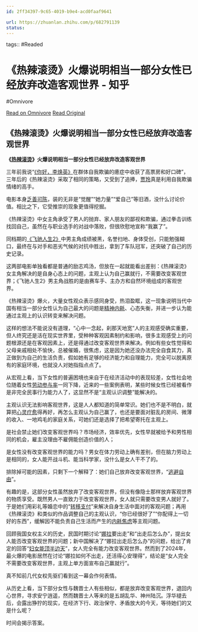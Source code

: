 ```yaml
---
id: 2ff34397-9c65-4019-b9e4-acd0faaf9641

url: https://zhuanlan.zhihu.com/p/682791139
status:
---
```



tags::  #Readed 

# 《热辣滚烫》火爆说明相当一部分女性已经放弃改造客观世界 - 知乎
#Omnivore

[Read on Omnivore](https://omnivore.app/me/-191d10a9a84)
[Read Original](https://zhuanlan.zhihu.com/p/682791139)

## 《热辣滚烫》火爆说明相当一部分女性已经放弃改造客观世界

**《[热辣滚烫](https://zhida.zhihu.com/search?q=%E7%83%AD%E8%BE%A3%E6%BB%9A%E7%83%AB&zhida%5Fsource=entity&is%5Fpreview=1)》火爆说明相当一部分女性已经放弃改造客观世界**

三年前我说“[《你好，李焕英》](https://zhida.zhihu.com/search?q=%E3%80%8A%E4%BD%A0%E5%A5%BD%EF%BC%8C%E6%9D%8E%E7%84%95%E8%8B%B1%E3%80%8B&zhida%5Fsource=entity&is%5Fpreview=1)在群体自我欺骗的癔症中收获了高票房和好口碑”，三年后的《热辣滚烫》采取了相同的策略，又受到了追捧，[贾玲](https://zhida.zhihu.com/search?q=%E8%B4%BE%E7%8E%B2&zhida%5Fsource=entity&is%5Fpreview=1)真是利用自我欺骗情绪的高手。

电影本身[乏善可陈](https://zhida.zhihu.com/search?q=%E4%B9%8F%E5%96%84%E5%8F%AF%E9%99%88&zhida%5Fsource=entity&is%5Fpreview=1)，装的无非是“觉醒”“她力量”“爱自己”等旧酒，没什么讨论价值。相比之下，它受推崇的现象更值得挖掘。

《热辣滚烫》中女主角承受了男人的抛弃、家人朋友的鄙视和欺骗，通过拳击训练找回自己，虽然在与职业选手的对战中落败，但很欣慰地宣称“我赢了”。

同档期的[《飞驰人生2》](https://zhida.zhihu.com/search?q=%E3%80%8A%E9%A3%9E%E9%A9%B0%E4%BA%BA%E7%94%9F2%E3%80%8B&zhida%5Fsource=entity&is%5Fpreview=1)中男主角成绩被黑，名誉扫地、身体受创，只能勉强糊口，最终在与对手和恶劣气候的对抗中胜出，拿到了车队冠军，还突破了自己的历史记录。

这两部电影单独看都是普通的励志鸡汤，但放在一起就能看出差别：《热辣滚烫》女主角解决的是自身心态上的问题，主观上认为自己赢就行，不需要改变客观世界；《飞驰人生2》男主角战胜的是由赛车手、主办方和自然环境组成的客观世界。

《热辣滚烫》爆火，大量女性观众表示感同身受，热泪盈眶，这一现象说明当代中国有相当一部分女性认为自己最大的问题是[精神内耗](https://zhida.zhihu.com/search?q=%E7%B2%BE%E7%A5%9E%E5%86%85%E8%80%97&zhida%5Fsource=entity&is%5Fpreview=1)、心态失衡，并进一步认为能通过主观上的认识转变来解决问题。

这样的想法不能说没有道理，“心中一念起，刹那天地宽”人的主观感受确实重要，但人终究还是活在现实世界里，受种种客观因素制约和影响，很多主观感受上的问题根源还是在客观因素上，还是得通过改变客观世界来解决。例如有些女性觉得和父母亲戚相处不愉快，总被催婚，很焦虑，这是因为她还没办法完全自食其力，真正做到为自己的生活负责，假如她有足够的经济能力和自理能力，完全可以脱离原有的家庭环境，也就没人对她指指点点了。

从宏观上看，当下女性的普遍困境也来自于在经济活动中的表现较差，女性社会地位随着女性[劳动参与率](https://zhida.zhihu.com/search?q=%E5%8A%B3%E5%8A%A8%E5%8F%82%E4%B8%8E%E7%8E%87&zhida%5Fsource=entity&is%5Fpreview=1)一同下降，近来的一些案例表明，某些时候女性已经被看作是非完全民事行为能力人了，这显然不是“主观认识调整”能解决的。

主观认识无法影响客观世界，这是人人都知道的简单常识。她们也不是不明白，就算把[心灵疗愈](https://zhida.zhihu.com/search?q=%E5%BF%83%E7%81%B5%E7%96%97%E6%84%88&zhida%5Fsource=entity&is%5Fpreview=1)得再好，再怎么主观认为自己赢了，也还是要面对脏乱的房间、微薄的收入、一地鸡毛的家庭关系，可她们还是选择了把希望寄托在主观上。

是社会禁止她们改变客观世界吗？市场经济，效率优先，女性早就被给予和男性相同的机会，雇主没理由不雇佣能创造价值的人；

是女性没有改变客观世界的能力吗？男女在体力劳动上确有差别，但在脑力劳动上是相同的，女人能开战斗机、能当科学家，没什么是女人干不了的。

排除掉可能的因素，只剩下一个解释了：她们自己放弃改变客观世界，“[逃避自由](https://zhida.zhihu.com/search?q=%E9%80%83%E9%81%BF%E8%87%AA%E7%94%B1&zhida%5Fsource=entity&is%5Fpreview=1)”。

有趣的是，这部分女性虽然放弃了改变客观世界，但没有像隐士那样放弃客观世界的物质享受。既然男人一直致力于改变客观世界，女人就只需要改变男人就好了。于是她们用彩礼等婚恋中的“[转移支付](https://zhida.zhihu.com/search?q=%E8%BD%AC%E7%A7%BB%E6%94%AF%E4%BB%98&zhida%5Fsource=entity&is%5Fpreview=1)”来解决自身生活中面对的客观问题；再用《热辣滚烫》和类似的作品调整自己的主观认识，“你已经很好了”“你配得上一切好的东西”，缓解因不能负责自己生活而产生的[内耗焦虑](https://zhida.zhihu.com/search?q=%E5%86%85%E8%80%97%E7%84%A6%E8%99%91&zhida%5Fsource=entity&is%5Fpreview=1)等主观问题。

回顾我国女权主义的历史，民国时期讨论“[娜拉](https://zhida.zhihu.com/search?q=%E5%A8%9C%E6%8B%89&zhida%5Fsource=entity&is%5Fpreview=1)要出走”和“出走后怎么办”，提出女人能否改变客观世界的问题；新中国解决了“娜拉出走后怎么办”的问题，给出了肯定的回答“[妇女能顶半边天](https://zhida.zhihu.com/search?q=%E5%A6%87%E5%A5%B3%E8%83%BD%E9%A1%B6%E5%8D%8A%E8%BE%B9%E5%A4%A9&zhida%5Fsource=entity&is%5Fpreview=1)”，女人完全有能力改变客观世界。然而到了2024年，最火爆的电影居然在讨论“娜拉如何不出走，还活得心安理得”，结论是“女人完全不需要改变客观世界，主观上单方面宣布自己赢就行”。

真不知前几代女权先驱们看到这一幕会作何表情。

从历史上看，当下部分女性与魏晋士人有些相似，都是放弃改变客观世界，退回内心世界，寻求安宁逍遥，然而魏晋士人等来的是五胡乱华、神州陆沉。浮华褪去后，会露出狰狞的现实，在经济下行、政治保守、矛盾放大的今天，等待她们的又是什么呢？

时间会揭示答案。


